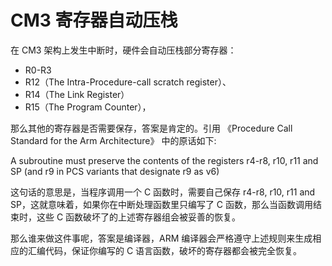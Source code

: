 # CM3 寄存器自动压栈

在 CM3 架构上发生中断时，硬件会自动压栈部分寄存器：

- R0-R3
- R12（The Intra-Procedure-call scratch register）、
- R14（The Link Register）
- R15（The Program Counter），

那么其他的寄存器是否需要保存，答案是肯定的。引用 《Procedure Call Standard for the Arm Architecture》 中的原话如下:

A subroutine must preserve the contents of the registers r4-r8, r10, r11 and SP (and r9 in PCS variants that designate r9 as v6)

这句话的意思是，当程序调用一个 C 函数时，需要自己保存 r4-r8, r10, r11 and SP，这就意味着，如果你在中断处理函数里只编写了 C 函数，那么当函数调用结束时，这些 C 函数破坏了的上述寄存器组会被妥善的恢复。

那么谁来做这件事呢，答案是编译器，ARM 编译器会严格遵守上述规则来生成相应的汇编代码，保证你编写的 C 语言函数，破坏的寄存器都会被完全恢复。

